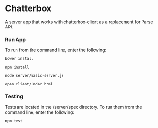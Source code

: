 Chatterbox
==============

A server app that works with chatterbox-client as a replacement for Parse API.

### Run App

To run from the command line, enter the following:

```
bower install
```
```
npm install
```
```
node server/basic-server.js
``` 
```
open client/index.html
``` 

### Testing

Tests are located in the /server/spec directory. To run them from the command line, enter the following:

```
npm test
```
